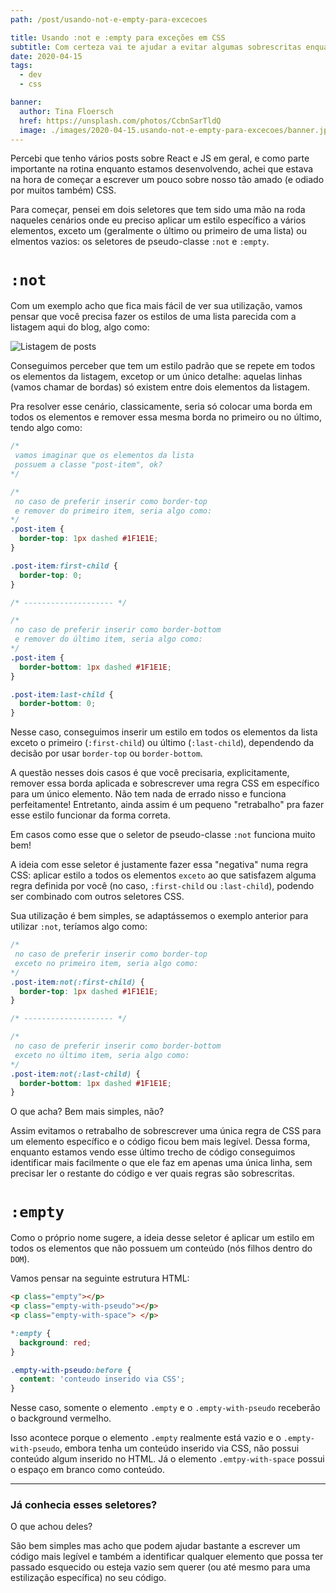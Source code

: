 ```yaml
---
path: /post/usando-not-e-empty-para-excecoes

title: Usando :not e :empty para exceções em CSS
subtitle: Com certeza vai te ajudar a evitar algumas sobrescritas enquanto escreve seus estilos e melhorar a legibilidade do seu código
date: 2020-04-15
tags:
  - dev
  - css

banner:
  author: Tina Floersch
  href: https://unsplash.com/photos/CcbnSarTldQ
  image: ./images/2020-04-15.usando-not-e-empty-para-excecoes/banner.jpg
---
```


Percebi que tenho vários posts sobre React e JS em geral, e como parte importante na rotina enquanto estamos desenvolvendo, achei que estava na hora de começar a escrever um pouco sobre nosso tão amado (e odiado por muitos também) CSS.

Para começar, pensei em dois seletores que tem sido uma mão na roda naqueles cenários onde eu preciso aplicar um estilo específico a vários elementos, exceto um (geralmente o último ou primeiro de uma lista) ou elmentos vazios: os seletores de pseudo-classe `:not` e `:empty`.

# `:not`

Com um exemplo acho que fica mais fácil de ver sua utilização, vamos pensar que você precisa fazer os estilos de uma lista parecida com a listagem aqui do blog, algo como:

![Listagem de posts](/images/2020-04-15.usando-not-para-excecoes/listagem.png)

Conseguimos perceber que tem um estilo padrão que se repete em todos os elementos da listagem, excetop or um único detalhe: aquelas linhas (vamos chamar de bordas) só existem entre dois elementos da listagem.

Pra resolver esse cenário, classicamente, seria só colocar uma borda em todos os elementos e remover essa mesma borda no primeiro ou no último, tendo algo como:

```css
/*
 vamos imaginar que os elementos da lista
 possuem a classe "post-item", ok?
*/

/*
 no caso de preferir inserir como border-top
 e remover do primeiro item, seria algo como:
*/
.post-item {
  border-top: 1px dashed #1F1E1E;
}

.post-item:first-child {
  border-top: 0;
}

/* -------------------- */

/*
 no caso de preferir inserir como border-bottom
 e remover do último item, seria algo como:
*/
.post-item {
  border-bottom: 1px dashed #1F1E1E;
}

.post-item:last-child {
  border-bottom: 0;
}
```

Nesse caso, conseguimos inserir um estilo em todos os elementos da lista exceto o primeiro (`:first-child`) ou último (`:last-child`), dependendo da decisão por usar `border-top` ou `border-bottom`.

A questão nesses dois casos é que você precisaria, explicitamente, remover essa borda aplicada e sobrescrever uma regra CSS em específico para um único elemento. Não tem nada de errado nisso e funciona perfeitamente! Entretanto, ainda assim é um pequeno "retrabalho" pra fazer esse estilo funcionar da forma correta.

Em casos como esse que o seletor de pseudo-classe `:not` funciona muito bem!

A ideia com esse seletor é justamente fazer essa "negativa" numa regra CSS: aplicar estilo a todos os elementos `exceto` ao que satisfazem alguma regra definida por você (no caso, `:first-child` ou `:last-child`), podendo ser combinado com outros seletores CSS.

Sua utilização é bem simples, se adaptássemos o exemplo anterior para utilizar `:not`, teríamos algo como:

```css
/*
 no caso de preferir inserir como border-top
 exceto no primeiro item, seria algo como:
*/
.post-item:not(:first-child) {
  border-top: 1px dashed #1F1E1E;
}

/* -------------------- */

/*
 no caso de preferir inserir como border-bottom
 exceto no último item, seria algo como:
*/
.post-item:not(:last-child) {
  border-bottom: 1px dashed #1F1E1E;
}
```

O que acha? Bem mais simples, não?

Assim evitamos o retrabalho de sobrescrever uma única regra de CSS para um elemento específico e o código ficou bem mais legível. Dessa forma, enquanto estamos vendo esse último trecho de código conseguimos identificar mais facilmente o que ele faz em apenas uma única linha, sem precisar ler o restante do código e ver quais regras são sobrescritas.

# `:empty`

Como o próprio nome sugere, a ideia desse seletor é aplicar um estilo em todos os elementos que não possuem um conteúdo (nós filhos dentro do `DOM`).

Vamos pensar na seguinte estrutura HTML:

```html
<p class="empty"></p>
<p class="empty-with-pseudo"></p>
<p class="empty-with-space"> </p>
```

```css
*:empty {
  background: red;
}

.empty-with-pseudo:before {
  content: 'conteudo inserido via CSS';
}
```

Nesse caso, somente o elemento `.empty` e o `.empty-with-pseudo` receberão o background vermelho.

Isso acontece porque o elemento `.empty` realmente está vazio e o `.empty-with-pseudo`, embora tenha um conteúdo inserido via CSS, não possui conteúdo algum inserido no HTML. Já o elemento `.emtpy-with-space` possui o espaço em branco como conteúdo.

---

### Já conhecia esses seletores?

O que achou deles?

São bem simples mas acho que podem ajudar bastante a escrever um código mais legível e também a identificar qualquer elemento que possa ter passado esquecido ou esteja vazio sem querer (ou até mesmo para uma estilização específica) no seu código.
